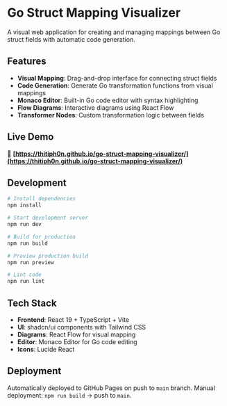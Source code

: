 # Go Struct Mapping Visualizer

A visual web application for creating and managing mappings between Go struct fields with automatic code generation.

## Features

- **Visual Mapping**: Drag-and-drop interface for connecting struct fields
- **Code Generation**: Generate Go transformation functions from visual mappings  
- **Monaco Editor**: Built-in Go code editor with syntax highlighting
- **Flow Diagrams**: Interactive diagrams using React Flow
- **Transformer Nodes**: Custom transformation logic between fields

## Live Demo

🔗 **[https://thitiph0n.github.io/go-struct-mapping-visualizer/](https://thitiph0n.github.io/go-struct-mapping-visualizer/)**

## Development

```bash
# Install dependencies
npm install

# Start development server
npm run dev

# Build for production  
npm run build

# Preview production build
npm run preview

# Lint code
npm run lint
```

## Tech Stack

- **Frontend**: React 19 + TypeScript + Vite
- **UI**: shadcn/ui components with Tailwind CSS
- **Diagrams**: React Flow for visual mapping
- **Editor**: Monaco Editor for Go code editing
- **Icons**: Lucide React

## Deployment

Automatically deployed to GitHub Pages on push to `main` branch. Manual deployment: `npm run build` → push to `main`.
